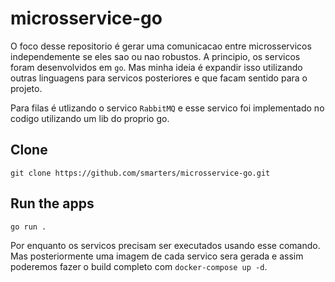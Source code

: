 # microsservice-go

O foco desse repositorio é gerar uma comunicacao entre microsservicos independemente se eles sao ou nao robustos. 
A principio, os servicos foram desenvolvidos em `go`. Mas minha ideia é expandir isso utilizando outras linguagens para servicos posteriores e que facam sentido para o projeto. 

Para filas é utlizando o servico `RabbitMQ` e esse servico foi implementado no codigo utilizando um lib do proprio go.

## Clone
    git clone https://github.com/smarters/microsservice-go.git

## Run the apps
    go run .
    
Por enquanto os servicos precisam ser executados usando esse comando. Mas posteriormente uma imagem de cada servico sera gerada e assim
poderemos fazer o build completo com `docker-compose up -d`.

